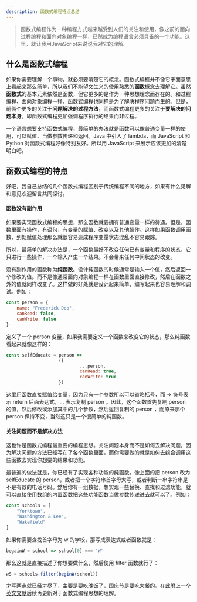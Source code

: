 ```yaml
---
description: 函数式编程特点总结
---
```

> 函数式编程作为一种编程方式越来越受到人们的关注和使用，像之前的面向过程编程和面向对象编程一样，已然成为编程语言必须具备的一个功能。这里，就让我用JavaScript来说说我对它的理解。

## 什么是函数式编程
如果你需要理解一个事物，就必须要清楚它的概念。函数式编程并不像它字面意思上看起来那么简单，所以我们不能望文生义的使用熟悉的**函数**概念去理解它。虽然**函数式**的基本元素依然是函数，但它更多的是作为一种思想理念而存在的。和过程编程、面向对象编程一样，函数式编程也同样是为了解决程序问题而生的。但是，前俩个更多的关注于**问题解决的过程方法**，而函数式编程更多的关注于**要解决的问题本身**。即函数式编程更加强调程序执行的结果而非过程。

一个语言想要支持函数式编程，最简单的办法就是函数可以像普通变量一样的使用，可以赋值、当做参数传递和返回。Java 中引入了 lambda，而 JavaScript 和 Python 对函数式编程好像特别友好。所以用 JavaScript 来展示应该更加的清楚明白吧。

## 函数式编程的特点
好吧，我自己总结的几个函数式编程区别于传统编程不同的地方，如果有什么见解和意见欢迎留言共同探讨。

#### 函数没有副作用
如果要实现函数式编程的思想，那么函数就要拥有普通变量一样的待遇。但是，函数里面有操作，有语句，有变量的赋值、改变以及其他操作。这样如果函数调用函数、到处赋值处理那么就很容易造成程序变量状态混乱不容易跟踪。

所以，最简单的解决办法是，一个函数最好不改变任何已有变量和程序的状态，它只进行一些操作，一个输入产生一个结果。不会带来任何中间状态的改变。

没有副作用的函数称为**纯函数**。设计纯函数的时候通常是输入一个值，然后返回一个修改的值。而不是像通常面向对象编程一样在函数里面直接修改，然后在函数之外的值就同样改变了。这样做的好处就是设计起来简单，编写起来也容易理解和调试。例如：

```javascript
const person = {
	name: "Frederick Doo",
	canRead: false,
	canWrite: false
}
```

定义了一个 person 变量，如果我需要定义一个函数来改变它的状态，那么纯函数看起来就像这样的：

```javascript
const selfEducate = person => 
					({
							...person,
							canRead: true,
							canWrite: true
					})
```

这里用函数直接赋值给变量，因为只有一个参数所以可以省略括号，而 => 符号表示 return 后面表达式，... 表示复制 person 。因此，这个函数首先复制 person 的值，然后修改或添加其中的几个参数，然后返回复制的 person ，而原来那个 person 保持不变，当然这只是一个很简单的纯函数。

#### 关注问题而不是解决方法
这也许是函数式编程最重要的编程思想。关注问题本身而不是如何去解决问题，因为解决问题的方法已经写在了各个函数里面，而你需要做的就是如何去组合调用这些函数去实现你想要的结果和功能。

最普遍的做法就是，你已经有了实现各种功能的纯函数。像上面的把 person 改为 selfEducate 的 person，或者把一个字符串首字母大写，或者判断一串字符串是不是有效的电话号码。然后你有一组数据，想实现一些替换、查找和过滤功能，就可以直接使用数组的内置函数把这些功能函数当做参数传递进去就可以了。例如：

```javascript
const schools = [
	"Yorktown",
	"Washington & Lee",
	"Wakefield"
]
```

如果你需要查找首字母为 w 的学校，那写成表达式或者函数就是：

```javascript
begainW = school => school[0] === 'W'
```

那么这就是直接描述了你想要做什么，然后使用 filter 函数就行了：

```javascript
wS = schools.filter(beginW(school))
```

才写两点就已经才尽了，主要是要吃晚饭了，国庆节是要吃大餐的。在此附上一个[英文文献](/assets/lambda_calculus_timeline)后续再更新对于函数式编程思想的理解。
